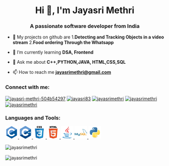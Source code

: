 <h1 align="center">Hi 👋, I'm Jayasri Methri</h1>
<h3 align="center">A passionate software developer from India</h3>

- 🔭 My projects on github are
      1.**Detecting and Tracking Objects in a video stream**
      2.**Food ordering Through the Whatsapp**
- 🌱 I’m currently learning **DSA, Frontend**

- 💬 Ask me about **C++,PYTHON,JAVA, HTML,CSS,SQL**

- 📫 How to reach me **jayasrimethri@gmail.com**

<h3 align="left">Connect with me:</h3>
<p align="left">
<a href="https://linkedin.com/in/jayasri-methri-504b54297" target="blank"><img align="center" src="https://raw.githubusercontent.com/rahuldkjain/github-profile-readme-generator/master/src/images/icons/Social/linked-in-alt.svg" alt="jayasri-methri-504b54297" height="30" width="40" /></a>
<a href="https://www.codechef.com/users/jayasri83" target="blank"><img align="center" src="https://cdn.jsdelivr.net/npm/simple-icons@3.1.0/icons/codechef.svg" alt="jayasri83" height="30" width="40" /></a>
<a href="https://www.hackerrank.com/jayasrimethri" target="blank"><img align="center" src="https://raw.githubusercontent.com/rahuldkjain/github-profile-readme-generator/master/src/images/icons/Social/hackerrank.svg" alt="jayasrimethri" height="30" width="40" /></a>
<a href="https://codeforces.com/profile/jayasrimethri" target="blank"><img align="center" src="https://raw.githubusercontent.com/rahuldkjain/github-profile-readme-generator/master/src/images/icons/Social/codeforces.svg" alt="jayasrimethri" height="30" width="40" /></a>
<a href="https://www.leetcode.com/jayasrimethri" target="blank"><img align="center" src="https://raw.githubusercontent.com/rahuldkjain/github-profile-readme-generator/master/src/images/icons/Social/leet-code.svg" alt="jayasrimethri" height="30" width="40" /></a>
</p>

<h3 align="left">Languages and Tools:</h3>
<p align="left"> <a href="https://www.cprogramming.com/" target="_blank" rel="noreferrer"> <img src="https://raw.githubusercontent.com/devicons/devicon/master/icons/c/c-original.svg" alt="c" width="40" height="40"/> </a> <a href="https://www.w3schools.com/cpp/" target="_blank" rel="noreferrer"> <img src="https://raw.githubusercontent.com/devicons/devicon/master/icons/cplusplus/cplusplus-original.svg" alt="cplusplus" width="40" height="40"/> </a> <a href="https://www.w3schools.com/css/" target="_blank" rel="noreferrer"> <img src="https://raw.githubusercontent.com/devicons/devicon/master/icons/css3/css3-original-wordmark.svg" alt="css3" width="40" height="40"/> </a> <a href="https://www.w3.org/html/" target="_blank" rel="noreferrer"> <img src="https://raw.githubusercontent.com/devicons/devicon/master/icons/html5/html5-original-wordmark.svg" alt="html5" width="40" height="40"/> </a> <a href="https://www.java.com" target="_blank" rel="noreferrer"> <img src="https://raw.githubusercontent.com/devicons/devicon/master/icons/java/java-original.svg" alt="java" width="40" height="40"/> </a> <a href="https://www.mysql.com/" target="_blank" rel="noreferrer"> <img src="https://raw.githubusercontent.com/devicons/devicon/master/icons/mysql/mysql-original-wordmark.svg" alt="mysql" width="40" height="40"/> </a> <a href="https://www.python.org" target="_blank" rel="noreferrer"> <img src="https://raw.githubusercontent.com/devicons/devicon/master/icons/python/python-original.svg" alt="python" width="40" height="40"/> </a> </p>

<p><img align="center" src="https://github-readme-stats.vercel.app/api/top-langs?username=jayasrimethri&show_icons=true&locale=en&layout=compact" alt="jayasrimethri" /></p>

<p><img align="center" src="https://github-readme-streak-stats.herokuapp.com/?user=jayasrimethri&" alt="jayasrimethri" /></p>
